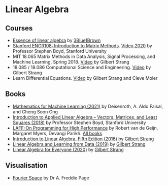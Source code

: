 # Linear Algebra #

## Courses ##
 - [Essence of linear algebra](https://www.youtube.com/playlist?list=PLZHQObOWTQDPD3MizzM2xVFitgF8hE_ab) by [3Blue1Brown](https://www.3blue1brown.com/)
 - [Stanford ENGR108: Introduction to Matrix Methods](https://web.stanford.edu/class/engr108/). [Video 2020](https://www.youtube.com/playlist?list=PLoROMvodv4rMz-WbFQtNUsUElIh2cPmN9) by Professor Stephen Boyd, Stanford University
 - MIT 18.065 Matrix Methods in Data Analysis, Signal Processing, and Machine Learning, Spring 2018. [Video](https://www.youtube.com/playlist?list=PLUl4u3cNGP63oMNUHXqIUcrkS2PivhN3k) by Gilbert Strang
 - 18.085 / 18.086 Computational Science and Engineering. [Video](https://ocw.mit.edu/resources/res-18-010-a-2020-vision-of-linear-algebra-spring-2020/videos/) by Gilbert Strang
 - Learn Differential Equations. [Video](https://www.mathworks.com/academia/courseware/learn-differential-equations.html) by Gilbert Strang and Cleve Moler

## Books ##
- [Mathematics for Machine Learning (2021)](https://mml-book.github.io/) by Deisenroth, A. Aldo Faisal, and Cheng Soon Ong
- [Introduction to Applied Linear Algebra – Vectors, Matrices, and Least Squares (2018)](https://web.stanford.edu/~boyd/vmls/) by Professor Stephen Boyd, Stanford University
- [LAFF-On Programming for High Performance](https://www.cs.utexas.edu/users/flame/laff/pfhp/) by Robert van de Geijn, Margaret Myers, Devangi Parikh. [All books](http://ulaff.net/)
- [Introduction to Linear Algebra, Fifth Edition (2016)](http://math.mit.edu/~gs/linearalgebra/) by [Gilbert Strang](http://math.mit.edu/~gs/)
- [Linear Algebra and Learning from Data (2019)](http://math.mit.edu/~gs/learningfromdata/) by [Gilbert Strang](http://math.mit.edu/~gs/)
- [Linear Algebra for Everyone (2020)](http://math.mit.edu/~gs/everyone/) by [Gilbert Strang](http://math.mit.edu/~gs/)

## Visualisation ##
- [Fourier Space](https://fourier.space/visualisations) by Dr A. Freddie Page
